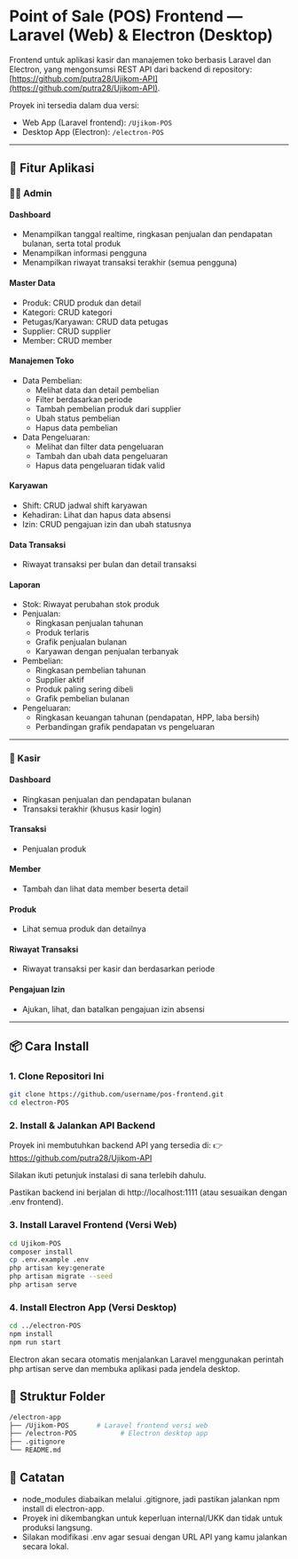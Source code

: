 # Point of Sale (POS) Frontend — Laravel (Web) & Electron (Desktop)

Frontend untuk aplikasi kasir dan manajemen toko berbasis Laravel dan Electron, yang mengonsumsi REST API dari backend di repository: [https://github.com/putra28/Ujikom-API](https://github.com/putra28/Ujikom-API).

Proyek ini tersedia dalam dua versi:
- Web App (Laravel frontend): `/Ujikom-POS`
- Desktop App (Electron): `/electron-POS`

---

## 🚀 Fitur Aplikasi

### 👨‍💼 Admin

#### Dashboard
- Menampilkan tanggal realtime, ringkasan penjualan dan pendapatan bulanan, serta total produk
- Menampilkan informasi pengguna
- Menampilkan riwayat transaksi terakhir (semua pengguna)

#### Master Data
- Produk: CRUD produk dan detail
- Kategori: CRUD kategori
- Petugas/Karyawan: CRUD data petugas
- Supplier: CRUD supplier
- Member: CRUD member

#### Manajemen Toko
- Data Pembelian:
  - Melihat data dan detail pembelian
  - Filter berdasarkan periode
  - Tambah pembelian produk dari supplier
  - Ubah status pembelian
  - Hapus data pembelian
- Data Pengeluaran:
  - Melihat dan filter data pengeluaran
  - Tambah dan ubah data pengeluaran
  - Hapus data pengeluaran tidak valid

#### Karyawan
- Shift: CRUD jadwal shift karyawan
- Kehadiran: Lihat dan hapus data absensi
- Izin: CRUD pengajuan izin dan ubah statusnya

#### Data Transaksi
- Riwayat transaksi per bulan dan detail transaksi

#### Laporan
- Stok: Riwayat perubahan stok produk
- Penjualan:
  - Ringkasan penjualan tahunan
  - Produk terlaris
  - Grafik penjualan bulanan
  - Karyawan dengan penjualan terbanyak
- Pembelian:
  - Ringkasan pembelian tahunan
  - Supplier aktif
  - Produk paling sering dibeli
  - Grafik pembelian bulanan
- Pengeluaran:
  - Ringkasan keuangan tahunan (pendapatan, HPP, laba bersih)
  - Perbandingan grafik pendapatan vs pengeluaran

---

### 🧾 Kasir

#### Dashboard
- Ringkasan penjualan dan pendapatan bulanan
- Transaksi terakhir (khusus kasir login)

#### Transaksi
- Penjualan produk

#### Member
- Tambah dan lihat data member beserta detail

#### Produk
- Lihat semua produk dan detailnya

#### Riwayat Transaksi
- Riwayat transaksi per kasir dan berdasarkan periode

#### Pengajuan Izin
- Ajukan, lihat, dan batalkan pengajuan izin absensi

---

## 📦 Cara Install

### 1. Clone Repositori Ini

```bash
git clone https://github.com/username/pos-frontend.git
cd electron-POS
```

### 2. Install & Jalankan API Backend
Proyek ini membutuhkan backend API yang tersedia di:
👉 https://github.com/putra28/Ujikom-API

Silakan ikuti petunjuk instalasi di sana terlebih dahulu.

Pastikan backend ini berjalan di http://localhost:1111 (atau sesuaikan dengan .env frontend).

### 3. Install Laravel Frontend (Versi Web)
```bash
cd Ujikom-POS
composer install
cp .env.example .env
php artisan key:generate
php artisan migrate --seed
php artisan serve
```

### 4. Install Electron App (Versi Desktop)
```bash
cd ../electron-POS
npm install
npm run start
```
Electron akan secara otomatis menjalankan Laravel menggunakan perintah php artisan serve dan membuka aplikasi pada jendela desktop.

## 📁 Struktur Folder
```bash
/electron-app
├── /Ujikom-POS       # Laravel frontend versi web
├── /electron-POS           # Electron desktop app
├── .gitignore
└── README.md
```

## 📄 Catatan
- node_modules diabaikan melalui .gitignore, jadi pastikan jalankan npm install di electron-app.
- Proyek ini dikembangkan untuk keperluan internal/UKK dan tidak untuk produksi langsung.
- Silakan modifikasi .env agar sesuai dengan URL API yang kamu jalankan secara lokal.
